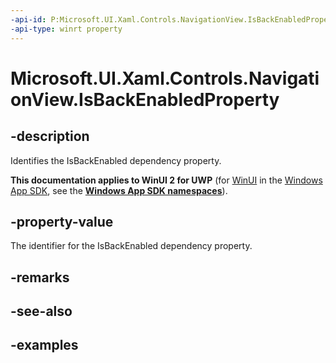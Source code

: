 ```yaml
---
-api-id: P:Microsoft.UI.Xaml.Controls.NavigationView.IsBackEnabledProperty
-api-type: winrt property
---
```

<!-- Property syntax.
public DependencyProperty IsBackEnabledProperty { get; }
-->

# Microsoft.UI.Xaml.Controls.NavigationView.IsBackEnabledProperty


## -description

Identifies the IsBackEnabled dependency property.


**This documentation applies to WinUI 2 for UWP** (for [WinUI](/windows/apps/winui/winui3/) in the [Windows App SDK](/windows/apps/windows-app-sdk/), see the **[Windows App SDK namespaces](/windows/windows-app-sdk/api/winrt/)**).

## -property-value

The identifier for the IsBackEnabled dependency property.


## -remarks


## -see-also


## -examples


